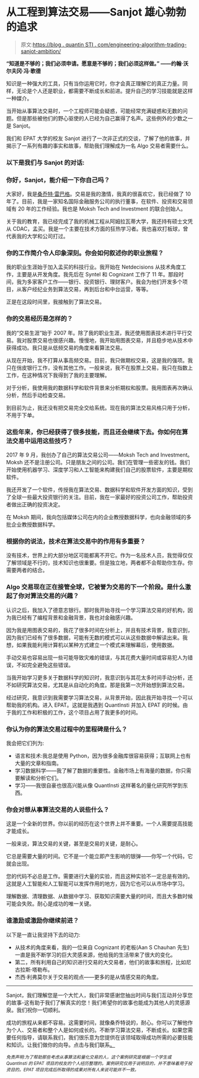 # 从工程到算法交易——Sanjot 雄心勃勃的追求

> 原文:[https://blog . quantin STI . com/engineering-algorithm-trading-sanjot-ambition/](https://blog.quantinsti.com/engineering-algorithmic-trading-sanjot-ambition/)

**“知道是不够的；我们必须申请。愿意是不够的；我们必须这样做。”
——约翰·沃尔夫冈·冯·歌德**

知识是一种强大的工具，只有当你运用它时，你才会真正理解它的真正力量。同样，无论是个人还是职业，都需要不断成长和前进。提升自己的学习技能就是这样一种媒介。

当开始从事算法交易时，一个工程师可能会疑惑，可能经常充满疑惑和无数的问题。但是那些被他们的野心驱使的人已经为自己赢得了名声。这些例外的少数之一是 Sanjot。

我们和 EPAT 大学的校友 Sanjot 进行了一次非正式的交谈，了解了他的故事，并揭示了一系列有趣的事实和故事，帮助我们理解成为一名 Algo 交易者需要什么。

### **以下是我们与 Sanjot 的对话:**

### 你好，Sanjot，能介绍一下你自己吗？

大家好，我是[桑乔特·雷巴格](https://www.linkedin.com/in/sanjot-raibagkar-a416325/)。交易是我的激情，我真的很喜欢它，我已经做了 10 年了。目前，我是一家知名国际金融服务公司的执行董事，在软件、投资和交易领域有 20 年的工作经验。我也是 Moksh Tech and Investment 的联合创始人。

关于我的教育，我已经完成了我的机械工程从阿姆拉瓦蒂大学，我还持有硕士文凭从 CDAC，孟买。我是一个主要在技术方面的狂热学习者。我也喜欢打板球，曾代表我的大学和公司打过。

### 你的工作简介令人印象深刻。你会如何叙述你的职业旅程？

我的职业生涯始于加入孟买的科技行业。我开始在 Netdecisions 从技术角度工作，主要是从开发角度。我先后在 Syntel 和 Cognizant 工作了 11 年。那段时间，我为多家客户工作——银行、投资银行、理财客户。我会为他们开发多个项目，从客户经纪业务到算法交易，再到后台和中台运营，等等。

正是在这段时间里，我接触到了算法交易。

### 你的交易经历是怎样的？

我的“交易生涯”始于 2007 年。除了我的职业生涯，我还使用图表技术进行平行交易。我对股票交易也很感兴趣。慢慢地，我开始用图表交易，并且稳步地从技术中获得成功。我只是从低频交易的角度来看算法交易。

从现在开始，我不打算从事高频交易。目前，我只做期权交易，这是我的强项。我只在俏皮银行工作，没有其他工作。一般来说，我不在股票上交易，我只在指数上工作，在这种情况下我得到了我的主要理解。

对于分析，我使用我的数据科学和软件背景来分析期权和股票。我用图表再次确认分析，然后手动检查交易。

到目前为止，我还没有把交易完全交给系统。现在我的算法交易风格只用于分析，不用于下单。

### 这些年来，你已经获得了很多技能，而且还会继续下去。你如何在算法交易中运用这些技巧？

2017 年 9 月，我创办了自己的算法交易公司——Moksh Tech and Investment。Moksh 还不是注册公司。只是朋友之间的公司。我们在管理一些密友的钱。我们开始使用机器学习、深度学习和人工智能来构建我们自己的股票软件，主要是期权软件。

我还开发了一个软件，传授我在算法交易、数据科学和软件开发方面的知识，受到了全球一些最大投资银行的关注。目前，我在一家最好的投资公司工作，帮助投资者做出正确的投资决定。

在 Moksh 期间，我向包括媒体公司在内的企业教授数据科学，也向金融领域的多批企业教授数据科学。

### **根据你的说法，技术在算法交易中的作用有多重要？**

没有技术，世界上的大部分地区可能都离不开它。作为一名技术人员，我觉得仅仅了解领域是不行的，技术知识也很重要。但是独立地，两者都不会帮助你生存。你需要两者的结合。

### Algo 交易现在正在接管全球，它被誉为交易的下一个阶段。是什么激起了你对算法交易的兴趣？

认识之后，我加入了德意志银行。那时我开始寻找一个学习算法交易的好机构，因为我已经有了编程背景和金融背景，我也对金融感兴趣。

因为我是用图表交易的，我花了很多时间在分析上，并且有技术背景，我意识到，因为我们已经有了很多数据，可能有无数的模式可以从这些数据中解读出来。我想，如果我能利用计算机以某种方式建立一个模式来理解幕后，使用数据。

手动交易也容易出现一些可能导致灾难的错误，与其花费大量时间或容易犯人为错误，不如完全避免这些错误。

当我开始学习更多关于数据科学的知识时，我意识到与其花太多时间手动分析，还不如研究算法交易，尤其是从自动化的角度。那是我第一次开始想到算法交易。

经过研究，我意识到我需要学习算法交易，从背景开始，因此我开始寻找一个可以帮助我的机构。进入 EPAT。这就是我遇到 QuantInsti 并加入 EPAT 的时候。由于我的工作和积极的工作，这个项目占用了我更多的时间。

### 你认为你的算法交易过程中的里程碑是什么？

我会把它们列为:

*   语言和技术:我总是使用 Python，因为很多金融库很容易获得；互联网上也有大量的文章和指南。
*   学习数据科学——我了解了数据的重要性。金融市场上有海量的数据，你只需要解读和分析它们。
*   学习——我很自豪也很高兴能从像 QuantInsti 这样著名的量化研究所学到东西。

### 你会对想从事算法交易的人说些什么？

这是一个全新的世界。你以前的经历在这个世界上并不重要。一个人需要提高技能才能成长。

一般来说，算法交易的关键，甚至是交易的关键，是耐心。

它总是需要大量的时间。它不是一个能立即产生影响的银弹——你写一个代码，它就会出现。

您的代码不必总是工作。需要进行大量的实验，而且这种实验不一定总是有效的。这就是人工智能和人工智能可以发挥作用的地方，因为它也可以从市场中学习。

理解数据、清理数据、从数据中学习、获取知识需要大量的时间，而且大多数时候可能会失败。耐心是成功的唯一关键。

### 谁激励或激励你继续前进？

以下是一直让我坚持下去的动力:

*   从技术的角度来看，我的一位来自 Cognizant 的老板(Aan S Chauhan 先生)一直是我不断学习的巨大灵感来源，他给我的生活带来了很大的变化。
*   第二，所有利用自己的知识进行交易的大交易者，他们的故事和旅程，比如尼古拉斯·塔勒布。
*   杰西·利弗莫尔关于交易的观点——更多的是从情感交易的角度。

* * *

Sanjot，我们理解您是一个大忙人，我们非常感谢您抽出时间与我们互动并分享您的故事-这有助于我们了解真实的您！我们希望你的故事也能成为其他人的灵感源泉。我们祝你一切顺利。

成功的旅程从来都不容易。这需要时间，就像桑乔特说的，耐心。你可以了解他作为个人、交易者和整个人是如何成长的。不断学习算法交易，不断成长。如果您需要任何指导，请联系我们，我们很乐意为您提供在该领域取得成功所需的必要技能和知识。让我们做你的向导。点击与我们联系[。](https://www.google.com/url?q=https://www.quantinsti.com/&sa=D&ust=1579600682278000)

*<small>免责声明:为了帮助那些考虑从事算法和量化交易的人，这个案例研究是根据一个学生或 QuantInsti 的 EPAT 项目的校友的个人经历整理的。案例研究仅用于说明目的，并不意味着用于投资目的。EPAT 项目完成后所取得的成果对所有人来说可能并不一致。</small>*